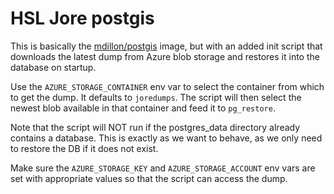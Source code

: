 # HSL Jore postgis

This is basically the [mdillon/postgis](https://hub.docker.com/r/mdillon/postgis/) image, but with an added init script that downloads the latest dump from Azure blob storage and restores it into the database on startup.

Use the `AZURE_STORAGE_CONTAINER` env var to select the container from which to get the dump. It defaults to `joredumps`. The script will then select the newest blob available in that container and feed it to `pg_restore`.

Note that the script will NOT run if the postgres_data directory already contains a database. This is exactly as we want to behave, as we only need to restore the DB if it does not exist.

Make sure the `AZURE_STORAGE_KEY` and `AZURE_STORAGE_ACCOUNT` env vars are set with appropriate values so that the script can access the dump.
